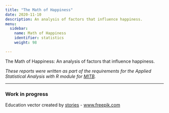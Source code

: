 ```yaml
---
title: "The Math of Happiness"
date: 2020-11-10
description: An analysis of factors that influence happiness. 
menu:
  sidebar:
    name: Math of Happiness
    identifier: statistics
    weight: 98

---
```


The Math of Happiness: An analysis of factors that influence happiness. 

*These reports were written as part of the requirements for the Applied Statistical Analysis with R module for [MITB](https://scis.smu.edu.sg/master-it-business).*

---

### Work in progress

Education vector created by [stories](https://www.freepik.com/vectors/education) - www.freepik.com</a>